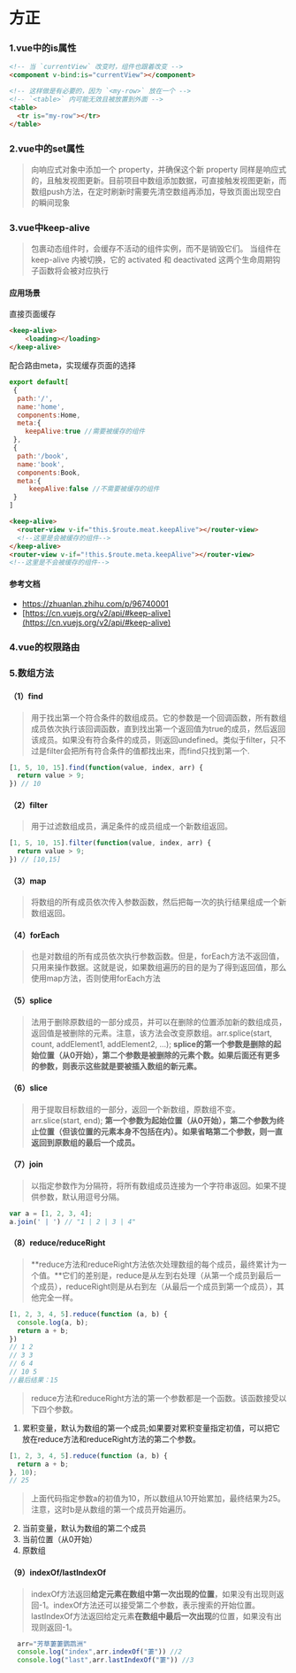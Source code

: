 # 方正
### 1.vue中的is属性
```html
<!-- 当 `currentView` 改变时，组件也跟着改变 -->
<component v-bind:is="currentView"></component>

<!-- 这样做是有必要的，因为 `<my-row>` 放在一个 -->
<!-- `<table>` 内可能无效且被放置到外面 -->
<table>
  <tr is="my-row"></tr>
</table>
```
### 2.vue中的set属性
>向响应式对象中添加一个 property，并确保这个新 property 同样是响应式的，且触发视图更新。目前项目中数组添加数据，可直接触发视图更新，而数组push方法，在定时刷新时需要先清空数组再添加，导致页面出现空白的瞬间现象

### 3.vue中keep-alive
> 包裹动态组件时，会缓存不活动的组件实例，而不是销毁它们。
>当组件在 keep-alive 内被切换，它的 activated 和 deactivated 这两个生命周期钩子函数将会被对应执行
#### 应用场景
直接页面缓存
```html
<keep-alive>
    <loading></loading>
</keep-alive>
```
配合路由meta，实现缓存页面的选择

```javascript
export default[
 {
  path:'/',
  name:'home',
  components:Home,
  meta:{
    keepAlive:true //需要被缓存的组件
 },
 {
  path:'/book',
  name:'book',
  components:Book,
  meta:{
     keepAlive:false //不需要被缓存的组件
 }
]
```
```html
<keep-alive>
  <router-view v-if="this.$route.meat.keepAlive"></router-view>
  <!--这里是会被缓存的组件-->
</keep-alive>
<router-view v-if="!this.$route.meta.keepAlive"></router-view>
<!--这里是不会被缓存的组件-->
```
#### 参考文档
-  https://zhuanlan.zhihu.com/p/96740001
- [https://cn.vuejs.org/v2/api/#keep-alive](https://cn.vuejs.org/v2/api/#keep-alive)

### 4.vue的权限路由

### 5.数组方法
#### （1）find
>用于找出第一个符合条件的数组成员。它的参数是一个回调函数，所有数组成员依次执行该回调函数，直到找出第一个返回值为true的成员，然后返回该成员。如果没有符合条件的成员，则返回undefined。类似于filter，只不过是filter会把所有符合条件的值都找出来，而find只找到第一个.
```javascript
[1, 5, 10, 15].find(function(value, index, arr) {
  return value > 9;
}) // 10
```

#### （2）filter
>用于过滤数组成员，满足条件的成员组成一个新数组返回。
```javascript
[1, 5, 10, 15].filter(function(value, index, arr) {
  return value > 9;
}) // [10,15]
```

#### （3）map
>将数组的所有成员依次传入参数函数，然后把每一次的执行结果组成一个新数组返回。

#### （4）forEach
>也是对数组的所有成员依次执行参数函数。但是，forEach方法不返回值，只用来操作数据。这就是说，如果数组遍历的目的是为了得到返回值，那么使用map方法，否则使用forEach方法

#### （5）splice
>法用于删除原数组的一部分成员，并可以在删除的位置添加新的数组成员，返回值是被删除的元素。注意，该方法会改变原数组。arr.splice(start, count, addElement1, addElement2, ...);
>**splice的第一个参数是删除的起始位置（从0开始），第二个参数是被删除的元素个数。如果后面还有更多的参数，则表示这些就是要被插入数组的新元素。**

#### （6）slice
>用于提取目标数组的一部分，返回一个新数组，原数组不变。arr.slice(start, end);
>**第一个参数为起始位置（从0开始），第二个参数为终止位置（但该位置的元素本身不包括在内）。如果省略第二个参数，则一直返回到原数组的最后一个成员。**

#### （7）join
>以指定参数作为分隔符，将所有数组成员连接为一个字符串返回。如果不提供参数，默认用逗号分隔。
```javascript
var a = [1, 2, 3, 4];
a.join(' | ') // "1 | 2 | 3 | 4"
```

#### （8）reduce/reduceRight
>**reduce方法和reduceRight方法依次处理数组的每个成员，最终累计为一个值。**它们的差别是，reduce是从左到右处理（从第一个成员到最后一个成员），reduceRight则是从右到左（从最后一个成员到第一个成员），其他完全一样。
```javascript
[1, 2, 3, 4, 5].reduce(function (a, b) {
  console.log(a, b);
  return a + b;
})
// 1 2
// 3 3
// 6 4
// 10 5
//最后结果：15
```
>reduce方法和reduceRight方法的第一个参数都是一个函数。该函数接受以下四个参数。
1. 累积变量，默认为数组的第一个成员;如果要对累积变量指定初值，可以把它放在reduce方法和reduceRight方法的第二个参数。
```javascript
[1, 2, 3, 4, 5].reduce(function (a, b) {
  return a + b;
}, 10);
// 25
```
>上面代码指定参数a的初值为10，所以数组从10开始累加，最终结果为25。注意，这时b是从数组的第一个成员开始遍历。
2. 当前变量，默认为数组的第二个成员
3. 当前位置（从0开始）
4. 原数组

#### （9）indexOf/lastIndexOf
>indexOf方法返回**给定元素在数组中第一次出现的位置**，如果没有出现则返回-1。indexOf方法还可以接受第二个参数，表示搜索的开始位置。
>lastIndexOf方法返回给定元素**在数组中最后一次出现**的位置，如果没有出现则返回-1。
```javascript
  arr="芳草萋萋鹦鹉洲"
  console.log("index",arr.indexOf("萋")) //2
  console.log("last",arr.lastIndexOf("萋")) //3
```
